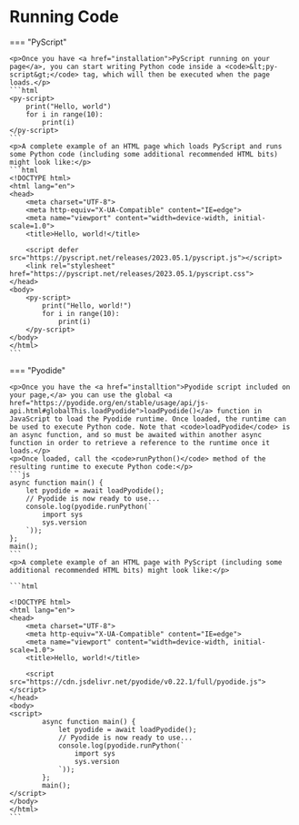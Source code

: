 # Running Code

=== "PyScript"

    <p>Once you have <a href="installation">PyScript running on your page</a>, you can start writing Python code inside a <code>&lt;py-script&gt;</code> tag, which will then be executed when the page loads.</p>
    ```html
    <py-script>
        print("Hello, world")
        for i in range(10):
            print(i)  
    </py-script>
    ```
    <p>A complete example of an HTML page which loads PyScript and runs some Python code (including some additional recommended HTML bits) might look like:</p>
    ```html
    <!DOCTYPE html>
    <html lang="en">
    <head>
        <meta charset="UTF-8">
        <meta http-equiv="X-UA-Compatible" content="IE=edge">
        <meta name="viewport" content="width=device-width, initial-scale=1.0">
        <title>Hello, world!</title>

        <script defer src="https://pyscript.net/releases/2023.05.1/pyscript.js"></script>
        <link rel="stylesheet" href="https://pyscript.net/releases/2023.05.1/pyscript.css">
    </head>
    <body>
        <py-script>
            print("Hello, world!")
            for i in range(10):
                print(i)
        </py-script>
    </body>
    </html>
    ```


=== "Pyodide"

    <p>Once you have the <a href="installtion">Pyodide script included on your page,</a> you can use the global <a href="https://pyodide.org/en/stable/usage/api/js-api.html#globalThis.loadPyodide">loadPyodide()</a> function in JavaScript to load the Pyodide runtime. Once loaded, the runtime can be used to execute Python code. Note that <code>loadPyodide</code> is an async function, and so must be awaited within another async function in order to retrieve a reference to the runtime once it loads.</p>
    <p>Once loaded, call the <code>runPython()</code> method of the resulting runtime to execute Python code:</p>
    ```js
    async function main() {
        let pyodide = await loadPyodide();
        // Pyodide is now ready to use...
        console.log(pyodide.runPython(`
            import sys
            sys.version
        `));
    };
    main();
    ```
    <p>A complete example of an HTML page with PyScript (including some additional recommended HTML bits) might look like:</p>

    ```html

    <!DOCTYPE html>
    <html lang="en">
    <head>
        <meta charset="UTF-8">
        <meta http-equiv="X-UA-Compatible" content="IE=edge">
        <meta name="viewport" content="width=device-width, initial-scale=1.0">
        <title>Hello, world!</title>

        <script src="https://cdn.jsdelivr.net/pyodide/v0.22.1/full/pyodide.js"></script>
    </head>
    <body>
    <script>
            async function main() {
                let pyodide = await loadPyodide();
                // Pyodide is now ready to use...
                console.log(pyodide.runPython(`
                    import sys
                    sys.version
                `));
            };
            main();
    </script>
    </body>
    </html>
    ```
